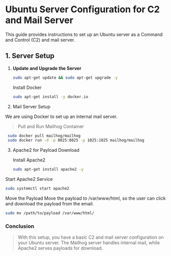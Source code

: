 

# Ubuntu Server Configuration for C2 and Mail Server

This guide provides instructions to set up an Ubuntu server as a Command and Control (C2) and mail server.

## 1. Server Setup

1. **Update and Upgrade the Server**
    ```bash
    sudo apt-get update && sudo apt-get upgrade -y
    ```
    Install Docker

    ```bash
    sudo apt-get install -y docker.io
    ```
2. Mail Server Setup

We are using Docker to set up an internal mail server.

> Pull and Run Mailhog Container

   ```bash
    sudo docker pull mailhog/mailhog
    sudo docker run -d -p 8025:8025 -p 1025:1025 mailhog/mailhog
   ```
3. Apache2 for Payload Download

    Install Apache2

    ```bash
    sudo apt-get install apache2 -y
    ```
Start Apache2 Service

```bash
sudo systemctl start apache2
```
Move the Payload Move the payload to /var/www/html, so the user can click and download the payload from the email.

```bash
sudo mv /path/to/payload /var/www/html/
```
### Conclusion

> With this setup, you have a basic C2 and mail server configuration on your Ubuntu server. The Mailhog server handles internal mail, while Apache2 serves payloads for download.